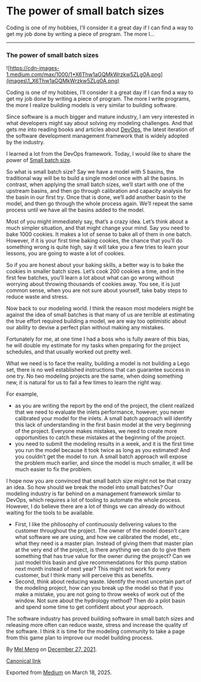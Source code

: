# The power of small batch sizes

Coding is one of my hobbies, I’ll consider it a great day if I can find a way to get my job done by writing a piece of program. The more I…

---

### The power of small batch sizes

![https://cdn-images-1.medium.com/max/1000/1*X6Thw1aGQMkWrzkw5ZLg0A.png](images\1_X6Thw1aGQMkWrzkw5ZLg0A.png)

Coding is one of my hobbies, I’ll consider it a great day if I can find a way to get my job done by writing a piece of program. The more I write programs, the more I realize building models is very similar to building software.

Since software is a much bigger and mature industry, I am very interested in what developers might say about solving my modeling challenges. And that gets me into reading books and articles about [DevOps](https://en.wikipedia.org/wiki/DevOps), the latest iteration of the software development management framework that is widely adopted by the industry.

I learned a lot from the DevOps framework. Today, I would like to share the power of [Small batch size](https://queue.acm.org/detail.cfm?id=2945077).

So what is small batch size? Say we have a model with 5 basins, the traditional way will be to build a single model once with all the basins. In contrast, when applying the small batch sizes, we’ll start with one of the upstream basins, and then go through calibration and capacity analysis for the basin in our first try. Once that is done, we’ll add another basin to the model, and then go through the whole process again. We’ll repeat the same process until we have all the basins added to the model.

Most of you might immediately say, that’s a crazy idea. Let’s think about a much simpler situation, and that might change your mind. Say you need to bake 1000 cookies. It makes a lot of sense to bake all of them in one batch. However, if it is your first time baking cookies, the chance that you’ll do something wrong is quite high, say it will take you a few tries to learn your lessons, you are going to waste a lot of cookies.

So if you are honest about your baking skills, a better way is to bake the cookies in smaller batch sizes. Let’s cook 200 cookies a time, and in the first few batches, you’ll learn a lot about what can go wrong without worrying about throwing thousands of cookies away. You see, it is just common sense, when you are not sure about yourself, take baby steps to reduce waste and stress.

Now back to our modeling world. I think the reason most modelers might be against the idea of small batches is that many of us are terrible at estimating the true effort required building a model, we are way too optimistic about our ability to devise a perfect plan without making any mistakes.

Fortunately for me, at one time I had a boss who is fully aware of this bias, he will double my estimate for my tasks when preparing for the project schedules, and that usually worked out pretty well.

What we need is to face the reality, building a model is not building a Lego set, there is no well established instructions that can guarantee success in one try. No two modeling projects are the same, when doing something new, it is natural for us to fail a few times to learn the right way.

For example,

* as you are writing the report by the end of the project, the client realized that we need to evaluate the inlets performance, however, you never calibrated your model for the inlets. A small batch approach will identify this lack of understanding in the first basin model at the very beginning of the project. Everyone makes mistakes, we need to create more opportunities to catch these mistakes at the beginning of the project.
* you need to submit the modeling results in a week, and it is the first time you run the model because it took twice as long as you estimated! And you couldn’t get the model to run. A small batch approach will expose the problem much earlier, and since the model is much smaller, it will be much easier to fix the problem.

I hope now you are convinced that small batch size might not be that crazy an idea. So how should we break the model into small batches? Our modeling industry is far behind on a management framework similar to DevOps, which requires a lot of tooling to automate the whole process. However, I do believe there are a lot of things we can already do without waiting for the tools to be available.

* First, I like the philosophy of continuously delivering values to the customer throughout the project. The owner of the model doesn’t care what software we are using, and how we calibrated the model, etc., what they need is a master plan. Instead of giving them that master plan at the very end of the project, is there anything we can do to give them something that has true value for the owner during the project? Can we just model this basin and give recommendations for this pump station next month instead of next year? This might not work for every customer, but I think many will perceive this as benefits.
* Second, think about reducing waste. Identify the most uncertain part of the modeling project, how can you break up the model so that if you make a mistake, you are not going to throw weeks of work out of the window. Not sure about the hydrology method? Then do a pilot basin and spend some time to get confident about your approach.

The software industry has proved building software in small batch sizes and releasing more often can reduce waste, stress and increase the quality of the software. I think it is time for the modeling community to take a page from this game plan to improve our model building process.

By [Mel Meng](https://medium.com/@mel-meng-pe) on [December 27, 2021](https://medium.com/p/895017c9be6d).

[Canonical link](https://medium.com/@mel-meng-pe/the-power-of-small-batch-sizes-895017c9be6d)

Exported from [Medium](https://medium.com) on March 18, 2025.